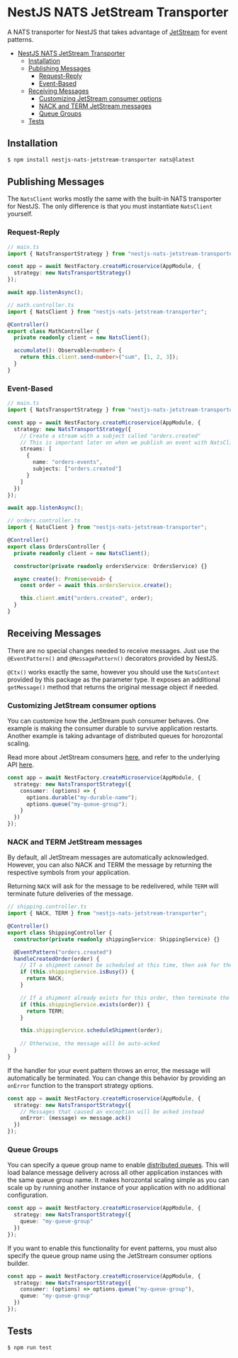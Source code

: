# NestJS NATS JetStream Transporter

A NATS transporter for NestJS that takes advantage of [JetStream](https://docs.nats.io/jetstream/jetstream) for event patterns.

- [NestJS NATS JetStream Transporter](#nestjs-nats-jetstream-transporter)
  - [Installation](#installation)
  - [Publishing Messages](#publishing-messages)
    - [Request-Reply](#request-reply)
    - [Event-Based](#event-based)
  - [Receiving Messages](#receiving-messages)
    - [Customizing JetStream consumer options](#customizing-jetstream-consumer-options)
    - [NACK and TERM JetStream messages](#nack-and-term-jetstream-messages)
    - [Queue Groups](#queue-groups)
  - [Tests](#tests)
  
## Installation

```bash
$ npm install nestjs-nats-jetstream-transporter nats@latest
```

## Publishing Messages

The `NatsClient` works mostly the same with the built-in NATS transporter for NestJS. The only difference is that you must instantiate `NatsClient` yourself.

### Request-Reply
```ts
// main.ts
import { NatsTransportStrategy } from "nestjs-nats-jetstream-transporter";

const app = await NestFactory.createMicroservice(AppModule, {
  strategy: new NatsTransportStrategy()
});

await app.listenAsync();
```

```ts
// math.controller.ts
import { NatsClient } from "nestjs-nats-jetstream-transporter";

@Controller()
export class MathController {
  private readonly client = new NatsClient();

  accumulate(): Observable<number> {
    return this.client.send<number>("sum", [1, 2, 3]);
  }
}
```

### Event-Based
```ts
// main.ts
import { NatsTransportStrategy } from "nestjs-nats-jetstream-transporter";

const app = await NestFactory.createMicroservice(AppModule, {
  strategy: new NatsTransportStrategy({
    // Create a stream with a subject called "orders.created"
    // This is important later on when we publish an event with NatsClient
    streams: [
      {
        name: "orders-events",
        subjects: ["orders.created"]
      }
    ]
  })
});

await app.listenAsync();
```

```ts
// orders.controller.ts
import { NatsClient } from "nestjs-nats-jetstream-transporter";

@Controller()
export class OrdersController {
  private readonly client = new NatsClient();

  constructor(private readonly ordersService: OrdersService) {}

  async create(): Promise<void> {
    const order = await this.ordersService.create();

    this.client.emit("orders.created", order);
  }
}
```

## Receiving Messages

There are no special changes needed to receive messages. Just use the `@EventPattern()` and `@MessagePattern()` decorators provided by NestJS.

`@Ctx()` works exactly the same, however you should use the `NatsContext` provided by this package as the parameter type. It exposes an additional `getMessage()` method that returns the original message object if needed.

### Customizing JetStream consumer options

You can customize how the JetStream push consumer behaves. One example is making the consumer durable to survive application restarts. Another example is taking advantage of distributed queues for horozontal scaling.

Read more about JetStream consumers [here](https://docs.nats.io/jetstream/concepts/consumers), and refer to the underlying API [here](https://github.com/nats-io/nats.deno/blob/main/nats-base-client/types.ts#L330).

```ts
const app = await NestFactory.createMicroservice(AppModule, {
  strategy: new NatsTransportStrategy({
    consumer: (options) => {
      options.durable("my-durable-name");
      options.queue("my-queue-group");
    }
  })
});
```

### NACK and TERM JetStream messages

By default, all JetStream messages are automatically acknowledged. However, you can also NACK and TERM the message by returning the respective symbols from your application.

Returning `NACK` will ask for the message to be redelivered, while `TERM` will terminate future deliveries of the message.

```ts
// shipping.controller.ts
import { NACK, TERM } from "nestjs-nats-jetstream-transporter";

@Controller()
export class ShippingController {
  constructor(private readonly shippingService: ShippingService) {}

  @EventPattern("orders.created")
  handleCreatedOrder(order) {
    // If a shipment cannot be scheduled at this time, then ask for the message to be redelivered
    if (this.shippingService.isBusy()) {
      return NACK;
    }

    // If a shipment already exists for this order, then terminate the redelivery of this message
    if (this.shippingService.exists(order)) {
      return TERM;
    }

    this.shippingService.scheduleShipment(order);
    
    // Otherwise, the message will be auto-acked
  }
}
```

If the handler for your event pattern throws an error, the message will automatically be terminated. You can change this behavior by providing an `onError` function to the transport strategy options.

```ts
const app = await NestFactory.createMicroservice(AppModule, {
  strategy: new NatsTransportStrategy({
    // Messages that caused an exception will be acked instead
    onError: (message) => message.ack()
  })
});
```

### Queue Groups

You can specify a queue group name to enable [distributed queues](https://docs.nats.io/nats-concepts/queue). This will load balance message delivery across all other application instances with the same queue group name. It makes horozontal scaling simple as you can scale up by running another instance of your application with no additional configuration.

```ts
const app = await NestFactory.createMicroservice(AppModule, {
  strategy: new NatsTransportStrategy({
    queue: "my-queue-group"
  })
});
```

If you want to enable this functionality for event patterns, you must also specify the queue group name using the JetStream consumer options builder.

```ts
const app = await NestFactory.createMicroservice(AppModule, {
  strategy: new NatsTransportStrategy({
    consumer: (options) => options.queue("my-queue-group"),
    queue: "my-queue-group"
  })
});
```

## Tests

```bash
$ npm run test
```
